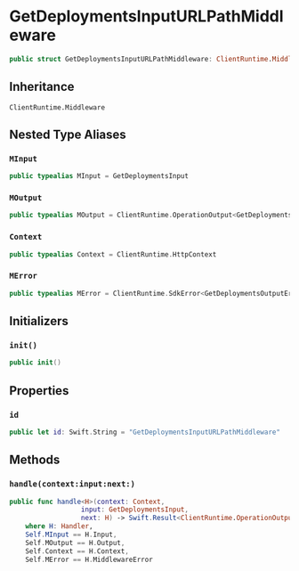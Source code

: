 # GetDeploymentsInputURLPathMiddleware

``` swift
public struct GetDeploymentsInputURLPathMiddleware: ClientRuntime.Middleware 
```

## Inheritance

`ClientRuntime.Middleware`

## Nested Type Aliases

### `MInput`

``` swift
public typealias MInput = GetDeploymentsInput
```

### `MOutput`

``` swift
public typealias MOutput = ClientRuntime.OperationOutput<GetDeploymentsOutputResponse>
```

### `Context`

``` swift
public typealias Context = ClientRuntime.HttpContext
```

### `MError`

``` swift
public typealias MError = ClientRuntime.SdkError<GetDeploymentsOutputError>
```

## Initializers

### `init()`

``` swift
public init() 
```

## Properties

### `id`

``` swift
public let id: Swift.String = "GetDeploymentsInputURLPathMiddleware"
```

## Methods

### `handle(context:input:next:)`

``` swift
public func handle<H>(context: Context,
                  input: GetDeploymentsInput,
                  next: H) -> Swift.Result<ClientRuntime.OperationOutput<GetDeploymentsOutputResponse>, MError>
    where H: Handler,
    Self.MInput == H.Input,
    Self.MOutput == H.Output,
    Self.Context == H.Context,
    Self.MError == H.MiddlewareError
```
